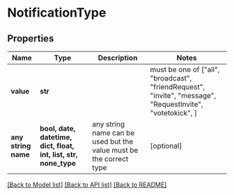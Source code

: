 # NotificationType


## Properties
Name | Type | Description | Notes
------------ | ------------- | ------------- | -------------
**value** | **str** |  |  must be one of ["all", "broadcast", "friendRequest", "invite", "message", "RequestInvite", "votetokick", ]
**any string name** | **bool, date, datetime, dict, float, int, list, str, none_type** | any string name can be used but the value must be the correct type | [optional]

[[Back to Model list]](../README.md#documentation-for-models) [[Back to API list]](../README.md#documentation-for-api-endpoints) [[Back to README]](../README.md)


